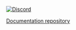 [![Discord](https://img.shields.io/discord/606442027873206292?style=for-the-badge&label=Discor%20server)](http://discord.gg/SequFJP)

[Documentation repository](https://github.com/SoulWorkerResearch/swp-sdk-docs)
